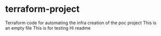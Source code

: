 # terraform-project
Terraform code for automating the infra creation of the poc project 
This is an empty file
This is for testing
Hi readme